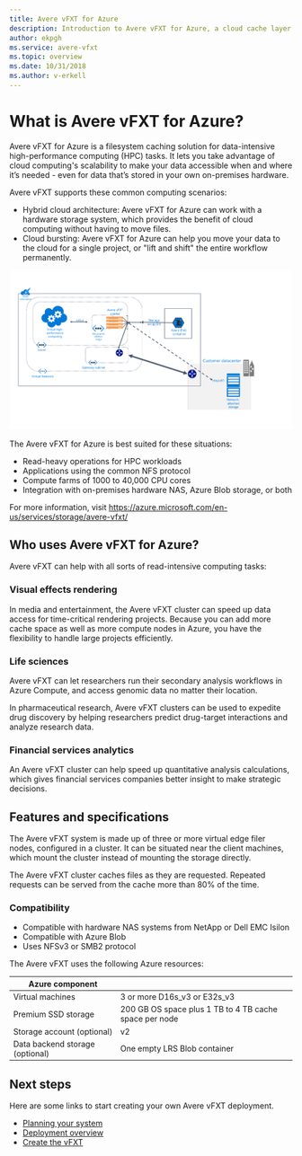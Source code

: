 ```yaml
---
title: Avere vFXT for Azure 
description: Introduction to Avere vFXT for Azure, a cloud cache layer for HPC 
author: ekpgh
ms.service: avere-vfxt
ms.topic: overview 
ms.date: 10/31/2018 
ms.author: v-erkell 
---
```


# What is Avere vFXT for Azure? 

Avere vFXT for Azure is a filesystem caching solution for data-intensive high-performance computing (HPC) tasks. It lets you take advantage of cloud computing's scalability to make your data accessible when and where it’s needed - even for data that’s stored in your own on-premises hardware.

Avere vFXT supports these common computing scenarios: 

* Hybrid cloud architecture: Avere vFXT for Azure can work with a hardware storage system, which provides the benefit of cloud computing without having to move files. 
* Cloud bursting: Avere vFXT for Azure can help you move your data to the cloud for a single project, or "lift and shift" the entire workflow permanently. 

![diagram showing details of the Avere vFXT system inside an Azure subscription connected to Blob storage and to an on-premises datacenter](media/avere-vfxt-hybrid.png)

The Avere vFXT for Azure is best suited for these situations: 

* Read-heavy operations for HPC workloads
* Applications using the common NFS protocol
* Compute farms of 1000 to 40,000 CPU cores
* Integration with on-premises hardware NAS, Azure Blob storage, or both

For more information, visit <https://azure.microsoft.com/en-us/services/storage/avere-vfxt/>

## Who uses Avere vFXT for Azure? 

Avere vFXT can help with all sorts of read-intensive computing tasks:

### Visual effects rendering 

In media and entertainment, the Avere vFXT cluster can speed up data access for time-critical rendering projects. Because you can add more cache space as well as more compute nodes in Azure, you have the flexibility to handle large projects efficiently. 

### Life sciences 

Avere vFXT can let researchers run their secondary analysis workflows in Azure Compute, and access genomic data no matter their location.

In pharmaceutical research, Avere vFXT clusters can be used to expedite drug discovery by helping researchers predict drug-target interactions and analyze research data.

### Financial services analytics

An Avere vFXT cluster can help speed up quantitative analysis calculations, which gives financial services companies better insight to make strategic decisions. 

## Features and specifications

The Avere vFXT system is made up of three or more virtual edge filer nodes, configured in a cluster. It can be situated near the client machines, which mount the cluster instead of mounting the storage directly. 

The Avere vFXT cluster caches files as they are requested. Repeated requests can be served from the cache more than 80% of the time.

### Compatibility 

* Compatible with hardware NAS systems from NetApp or Dell EMC Isilon
* Compatible with Azure Blob
* Uses NFSv3 or SMB2 protocol

The Avere vFXT uses the following Azure resources: 

|Azure component|   |
|----------|-----------|
|Virtual machines|3 or more D16s_v3 or E32s_v3|
|Premium SSD storage|200 GB OS space plus 1 TB to 4 TB cache space per node |
|Storage account (optional) |v2|
|Data backend storage (optional) | One empty LRS Blob container |

## Next steps

Here are some links to start creating your own Avere vFXT deployment. 

* [Planning your system](avere-vfxt-deploy-plan.md)
* [Deployment overview](avere-vfxt-deploy-overview.md)
* [Create the vFXT](avere-vfxt-deploy.md)
